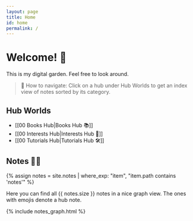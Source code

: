 ```yaml
---
layout: page
title: Home
id: home
permalink: /
---
```


# Welcome! 🌱

This is my digital garden. Feel free to look around.

> 🧭 How to navigate: Click on a hub under Hub Worlds to get an index view of notes sorted by its category.

## Hub Worlds
- [[00 Books Hub|Books Hub 📚]]
- [[00 Interests Hub|Interests Hub 🤔]]
- [[00 Tutorials Hub|Tutorials Hub 🛠️]]

<div class="grid-element">
  <h2>Notes 👨‍💻</h2>

  {% assign notes = site.notes | where_exp: "item", "item.path contains 'notes'" %}
  <p>
    Here you can find all {{ notes.size }} notes in a nice graph view. The ones with emojis denote a hub note.
  </p>

  {% include notes_graph.html %}
</div>